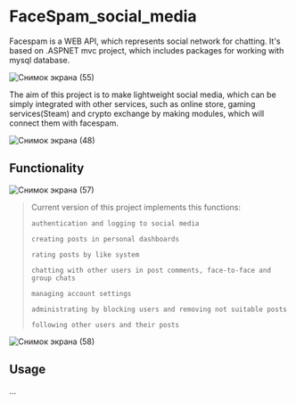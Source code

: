 # FaceSpam_social_media

Facespam is a WEB API, which represents social network for chatting. It's
based on .ASPNET mvc project, which includes packages for working with mysql database.

![Снимок экрана (55)](https://user-images.githubusercontent.com/74448293/183500057-a43c5b19-ddb3-459b-a0e1-9d8252b32c00.png)

The aim of this project is to make lightweight social media, which can be simply 
integrated with other services, such as online store, gaming services(Steam) and
crypto exchange by making modules, which will connect them with facespam.

![Снимок экрана (48)](https://user-images.githubusercontent.com/74448293/183500105-84a903c0-79d9-4715-9e76-0abc8e8dea9b.png)

## Functionality

![Снимок экрана (57)](https://user-images.githubusercontent.com/74448293/183500184-2ef2aaa3-1ed3-4f52-8c0d-c762586e3c90.png)

>Current version of this project implements this functions:
>
>`authentication and logging to social media`
>
>`creating posts in personal dashboards`
>
>`rating posts by like system`
>
>`chatting with other users in post comments, face-to-face and group chats`
>
>`managing account settings`
>
>`administrating by blocking users and removing not suitable posts`
>
>`following other users and their posts`

![Снимок экрана (58)](https://user-images.githubusercontent.com/74448293/183500225-ad1a25d0-7c08-48e7-aabe-3eeea01b60f6.png)

## Usage

...
